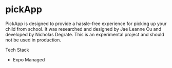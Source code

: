 # pickApp
PickApp is designed to provide a hassle-free experience for picking up your child from school. It was researched and designed by Jae Leanne Cu and developed by Nicholas Degrate. This is an experimental project and should not be used in production.

Tech Stack
- Expo Managed